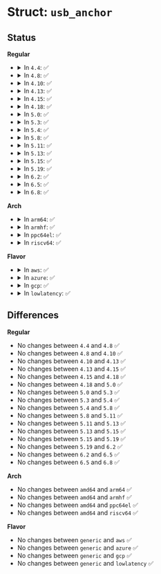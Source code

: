 # Struct: <code>usb_anchor</code>

## Status
<b>Regular</b>
<ul>
<li>
<details>
<summary>In <code>4.4</code>: ✅</summary>

```c
struct usb_anchor {
    struct list_head urb_list;
    wait_queue_head_t wait;
    spinlock_t lock;
    atomic_t suspend_wakeups;
    unsigned int poisoned;
};
```
</details>
</li>
<li>
<details>
<summary>In <code>4.8</code>: ✅</summary>

```c
struct usb_anchor {
    struct list_head urb_list;
    wait_queue_head_t wait;
    spinlock_t lock;
    atomic_t suspend_wakeups;
    unsigned int poisoned;
};
```
</details>
</li>
<li>
<details>
<summary>In <code>4.10</code>: ✅</summary>

```c
struct usb_anchor {
    struct list_head urb_list;
    wait_queue_head_t wait;
    spinlock_t lock;
    atomic_t suspend_wakeups;
    unsigned int poisoned;
};
```
</details>
</li>
<li>
<details>
<summary>In <code>4.13</code>: ✅</summary>

```c
struct usb_anchor {
    struct list_head urb_list;
    wait_queue_head_t wait;
    spinlock_t lock;
    atomic_t suspend_wakeups;
    unsigned int poisoned;
};
```
</details>
</li>
<li>
<details>
<summary>In <code>4.15</code>: ✅</summary>

```c
struct usb_anchor {
    struct list_head urb_list;
    wait_queue_head_t wait;
    spinlock_t lock;
    atomic_t suspend_wakeups;
    unsigned int poisoned;
};
```
</details>
</li>
<li>
<details>
<summary>In <code>4.18</code>: ✅</summary>

```c
struct usb_anchor {
    struct list_head urb_list;
    wait_queue_head_t wait;
    spinlock_t lock;
    atomic_t suspend_wakeups;
    unsigned int poisoned;
};
```
</details>
</li>
<li>
<details>
<summary>In <code>5.0</code>: ✅</summary>

```c
struct usb_anchor {
    struct list_head urb_list;
    wait_queue_head_t wait;
    spinlock_t lock;
    atomic_t suspend_wakeups;
    unsigned int poisoned;
};
```
</details>
</li>
<li>
<details>
<summary>In <code>5.3</code>: ✅</summary>

```c
struct usb_anchor {
    struct list_head urb_list;
    wait_queue_head_t wait;
    spinlock_t lock;
    atomic_t suspend_wakeups;
    unsigned int poisoned;
};
```
</details>
</li>
<li>
<details>
<summary>In <code>5.4</code>: ✅</summary>

```c
struct usb_anchor {
    struct list_head urb_list;
    wait_queue_head_t wait;
    spinlock_t lock;
    atomic_t suspend_wakeups;
    unsigned int poisoned;
};
```
</details>
</li>
<li>
<details>
<summary>In <code>5.8</code>: ✅</summary>

```c
struct usb_anchor {
    struct list_head urb_list;
    wait_queue_head_t wait;
    spinlock_t lock;
    atomic_t suspend_wakeups;
    unsigned int poisoned;
};
```
</details>
</li>
<li>
<details>
<summary>In <code>5.11</code>: ✅</summary>

```c
struct usb_anchor {
    struct list_head urb_list;
    wait_queue_head_t wait;
    spinlock_t lock;
    atomic_t suspend_wakeups;
    unsigned int poisoned;
};
```
</details>
</li>
<li>
<details>
<summary>In <code>5.13</code>: ✅</summary>

```c
struct usb_anchor {
    struct list_head urb_list;
    wait_queue_head_t wait;
    spinlock_t lock;
    atomic_t suspend_wakeups;
    unsigned int poisoned;
};
```
</details>
</li>
<li>
<details>
<summary>In <code>5.15</code>: ✅</summary>

```c
struct usb_anchor {
    struct list_head urb_list;
    wait_queue_head_t wait;
    spinlock_t lock;
    atomic_t suspend_wakeups;
    unsigned int poisoned;
};
```
</details>
</li>
<li>
<details>
<summary>In <code>5.19</code>: ✅</summary>

```c
struct usb_anchor {
    struct list_head urb_list;
    wait_queue_head_t wait;
    spinlock_t lock;
    atomic_t suspend_wakeups;
    unsigned int poisoned;
};
```
</details>
</li>
<li>
<details>
<summary>In <code>6.2</code>: ✅</summary>

```c
struct usb_anchor {
    struct list_head urb_list;
    wait_queue_head_t wait;
    spinlock_t lock;
    atomic_t suspend_wakeups;
    unsigned int poisoned;
};
```
</details>
</li>
<li>
<details>
<summary>In <code>6.5</code>: ✅</summary>

```c
struct usb_anchor {
    struct list_head urb_list;
    wait_queue_head_t wait;
    spinlock_t lock;
    atomic_t suspend_wakeups;
    unsigned int poisoned;
};
```
</details>
</li>
<li>
<details>
<summary>In <code>6.8</code>: ✅</summary>

```c
struct usb_anchor {
    struct list_head urb_list;
    wait_queue_head_t wait;
    spinlock_t lock;
    atomic_t suspend_wakeups;
    unsigned int poisoned;
};
```
</details>
</li>
</ul>
<b>Arch</b>
<ul>
<li>
<details>
<summary>In <code>arm64</code>: ✅</summary>

```c
struct usb_anchor {
    struct list_head urb_list;
    wait_queue_head_t wait;
    spinlock_t lock;
    atomic_t suspend_wakeups;
    unsigned int poisoned;
};
```
</details>
</li>
<li>
<details>
<summary>In <code>armhf</code>: ✅</summary>

```c
struct usb_anchor {
    struct list_head urb_list;
    wait_queue_head_t wait;
    spinlock_t lock;
    atomic_t suspend_wakeups;
    unsigned int poisoned;
};
```
</details>
</li>
<li>
<details>
<summary>In <code>ppc64el</code>: ✅</summary>

```c
struct usb_anchor {
    struct list_head urb_list;
    wait_queue_head_t wait;
    spinlock_t lock;
    atomic_t suspend_wakeups;
    unsigned int poisoned;
};
```
</details>
</li>
<li>
<details>
<summary>In <code>riscv64</code>: ✅</summary>

```c
struct usb_anchor {
    struct list_head urb_list;
    wait_queue_head_t wait;
    spinlock_t lock;
    atomic_t suspend_wakeups;
    unsigned int poisoned;
};
```
</details>
</li>
</ul>
<b>Flavor</b>
<ul>
<li>
<details>
<summary>In <code>aws</code>: ✅</summary>

```c
struct usb_anchor {
    struct list_head urb_list;
    wait_queue_head_t wait;
    spinlock_t lock;
    atomic_t suspend_wakeups;
    unsigned int poisoned;
};
```
</details>
</li>
<li>
<details>
<summary>In <code>azure</code>: ✅</summary>

```c
struct usb_anchor {
    struct list_head urb_list;
    wait_queue_head_t wait;
    spinlock_t lock;
    atomic_t suspend_wakeups;
    unsigned int poisoned;
};
```
</details>
</li>
<li>
<details>
<summary>In <code>gcp</code>: ✅</summary>

```c
struct usb_anchor {
    struct list_head urb_list;
    wait_queue_head_t wait;
    spinlock_t lock;
    atomic_t suspend_wakeups;
    unsigned int poisoned;
};
```
</details>
</li>
<li>
<details>
<summary>In <code>lowlatency</code>: ✅</summary>

```c
struct usb_anchor {
    struct list_head urb_list;
    wait_queue_head_t wait;
    spinlock_t lock;
    atomic_t suspend_wakeups;
    unsigned int poisoned;
};
```
</details>
</li>
</ul>

## Differences
<b>Regular</b>
<ul>
<li>
No changes between <code>4.4</code> and <code>4.8</code> ✅
</li>
<li>
No changes between <code>4.8</code> and <code>4.10</code> ✅
</li>
<li>
No changes between <code>4.10</code> and <code>4.13</code> ✅
</li>
<li>
No changes between <code>4.13</code> and <code>4.15</code> ✅
</li>
<li>
No changes between <code>4.15</code> and <code>4.18</code> ✅
</li>
<li>
No changes between <code>4.18</code> and <code>5.0</code> ✅
</li>
<li>
No changes between <code>5.0</code> and <code>5.3</code> ✅
</li>
<li>
No changes between <code>5.3</code> and <code>5.4</code> ✅
</li>
<li>
No changes between <code>5.4</code> and <code>5.8</code> ✅
</li>
<li>
No changes between <code>5.8</code> and <code>5.11</code> ✅
</li>
<li>
No changes between <code>5.11</code> and <code>5.13</code> ✅
</li>
<li>
No changes between <code>5.13</code> and <code>5.15</code> ✅
</li>
<li>
No changes between <code>5.15</code> and <code>5.19</code> ✅
</li>
<li>
No changes between <code>5.19</code> and <code>6.2</code> ✅
</li>
<li>
No changes between <code>6.2</code> and <code>6.5</code> ✅
</li>
<li>
No changes between <code>6.5</code> and <code>6.8</code> ✅
</li>
</ul>
<b>Arch</b>
<ul>
<li>
No changes between <code>amd64</code> and <code>arm64</code> ✅
</li>
<li>
No changes between <code>amd64</code> and <code>armhf</code> ✅
</li>
<li>
No changes between <code>amd64</code> and <code>ppc64el</code> ✅
</li>
<li>
No changes between <code>amd64</code> and <code>riscv64</code> ✅
</li>
</ul>
<b>Flavor</b>
<ul>
<li>
No changes between <code>generic</code> and <code>aws</code> ✅
</li>
<li>
No changes between <code>generic</code> and <code>azure</code> ✅
</li>
<li>
No changes between <code>generic</code> and <code>gcp</code> ✅
</li>
<li>
No changes between <code>generic</code> and <code>lowlatency</code> ✅
</li>
</ul>
